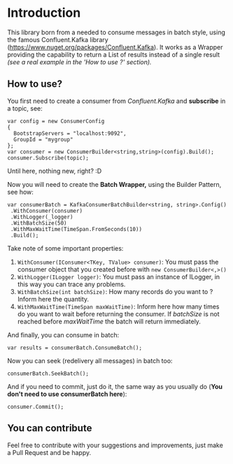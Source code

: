 # Introduction
This library born from a needed to consume messages in batch style, using the famous Confluent.Kafka library (https://www.nuget.org/packages/Confluent.Kafka). It works as a Wrapper providing the capability to return a List of results instead of a single result *(see a real example in the 'How to use ?' section).*


## How to use?

You first need to create a consumer from *Confluent.Kafka* and **subscribe** in a topic, see:

    var config = new ConsumerConfig  
    {  
      BootstrapServers = "localhost:9092",  
      GroupId = "mygroup"
    };  
    var consumer = new ConsumerBuilder<string,string>(config).Build();  
    consumer.Subscribe(topic);

Until here, nothing new, right? :D 

Now you will need to create the **Batch Wrapper,** using the Builder Pattern, see how:

    var consumerBatch = KafkaConsumerBatchBuilder<string, string>.Config()  
     .WithConsumer(consumer)  
     .WithLogger(_logger)  
     .WithBatchSize(50)  
     .WithMaxWaitTime(TimeSpan.FromSeconds(10))  
     .Build();

Take note of some important properties:

 1. `WithConsumer(IConsumer<TKey, TValue> consumer)`: You must pass the consumer object that you created before with `new ConsumerBuilder<,>()`
 2. `WithLogger(ILogger logger)`: You must pass an instance of ILogger, in this way you can trace any problems.
 3. `WithBatchSize(int batchSize)`: How many records do you want to ? Inform here the quantity.
 4. `WithMaxWaitTime(TimeSpan maxWaitTime)`: Inform here how many times do you want to wait before returning the consumer. If *batchSize* is not reached before *maxWaitTime* the batch will return immediately.

And finally, you can consume in batch:

    var results = consumerBatch.ConsumeBatch();

Now you can seek (redelivery all messages) in batch too:

    consumerBatch.SeekBatch();
And if you need to commit, just do it, the same way as you usually do (**You don't need to use consumerBatch here**):

    consumer.Commit();



## You can contribute

Feel free to contribute with your suggestions and improvements, just make a Pull Request and be happy. 